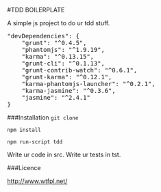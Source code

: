 #TDD BOILERPLATE

A simple js project to do ur tdd stuff.

<pre>
"devDependencies": {
    "grunt": "^0.4.5",
    "phantomjs": "^1.9.19",
    "karma": "^0.13.15",
    "grunt-cli": "^0.1.13",
    "grunt-contrib-watch": "^0.6.1",
    "grunt-karma": "^0.12.1",
    "karma-phantomjs-launcher": "^0.2.1",
    "karma-jasmine": "^0.3.6",
    "jasmine": "^2.4.1"
}
</pre>

###Installation
`git clone `

`npm install`

`npm run-script tdd`

Write ur code in src.
Write ur tests in tst.

###Licence

http://www.wtfpl.net/